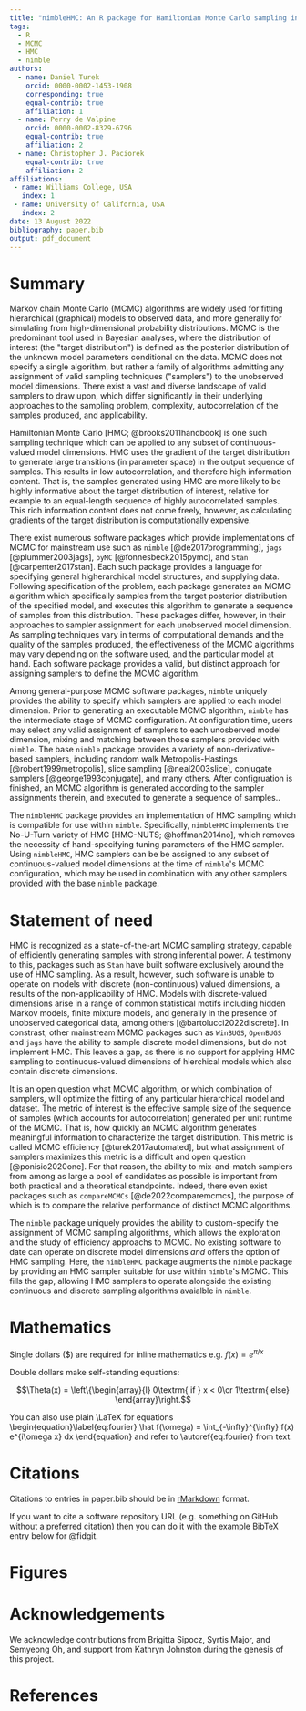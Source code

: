 ```yaml
---
title: "nimbleHMC: An R package for Hamiltonian Monte Carlo sampling in nimble"
tags:
  - R
  - MCMC
  - HMC
  - nimble
authors:
  - name: Daniel Turek
    orcid: 0000-0002-1453-1908
    corresponding: true
    equal-contrib: true
    affiliation: 1
  - name: Perry de Valpine
    orcid: 0000-0002-8329-6796
    equal-contrib: true 
    affiliation: 2 
  - name: Christopher J. Paciorek
    equal-contrib: true 
    affiliation: 2 
affiliations:
 - name: Williams College, USA
   index: 1
 - name: University of California, USA
   index: 2
date: 13 August 2022
bibliography: paper.bib
output: pdf_document
---
```



<!--
setwd('~/github/nimble/nimbleHMC/joss/paper')
f <- 'paper.md'
library(rmarkdown)
rmarkdown::render(f, output_format = 'pdf_document')
system('open paper.pdf')
-->


# Summary

Markov chain Monte Carlo (MCMC) algorithms are widely used for
fitting hierarchical (graphical) models to observed data, and more
generally for simulating from high-dimensional probability
distributions.  MCMC is the predominant tool used in Bayesian
analyses, where the distribution of interest (the "target
distribution") is defined as the posterior
distribution of the unknown model parameters conditional on the data.
MCMC does not specify a single algorithm, but rather
a family of algorithms admitting any assignment of valid sampling
techniques ("samplers") to the unobserved model dimensions.
There exist a vast and diverse landscape of valid samplers to draw upon,
which differ significantly in their underlying approaches
to the sampling problem, complexity, autocorrelation of the samples
produced, and applicability.

Hamiltonian Monte Carlo [HMC; @brooks2011handbook] is one such sampling technique which can be
applied to any subset of continuous-valued model dimensions.  HMC uses
the gradient of the target distribution to generate large transitions
(in parameter space) in the output sequence of samples.  This results in low
autocorrelation, and therefore
high information content.  That is, the samples generated using HMC
are more likely to be highly informative about the target
distribution of interest, relative for example to an equal-length sequence of highly
autocorrelated samples.   This rich information content does not come
freely, however, as calculating gradients of the target distribution
is computationally expensive.

There exist numerous software packages
which provide implementations of MCMC for mainstream use such as
`nimble` [@de2017programming], `jags` [@plummer2003jags], `pyMC`
[@fonnesbeck2015pymc], and `Stan` [@carpenter2017stan].  Each such package provides a
language for specifying general higherarchical model structures, and
supplying data.  Following specification of the problem, each package generates an
MCMC algorithm which specifically samples from the target posterior
distribution of the specified model, and executes this algorithm to
generate a sequence of samples from this distribution.
These packages differ, however, in their approaches to sampler assignment for each
unobserved model dimension.  As sampling techniques vary in terms of
computational demands and the quality of the samples produced, the
effectiveness of the MCMC algorithms may vary depending on the
software used, and the particular model at hand.  Each software
package provides a valid, but distinct approach for assigning samplers
to define the MCMC algorithm.

Among general-purpose MCMC software packages, `nimble`
uniquely provides the ability to specify which samplers
are applied to each model dimension.  Prior to generating an
executable MCMC algorithm, `nimble` has the intermediate stage of MCMC
configuration.  At configuration time, users may select any
valid assignment of samplers to each unosberved model
dimension, mixing and matching between those samplers provided with
`nimble`. The base `nimble` package provides a variety of non-derivative-based samplers, including random walk Metropolis-Hastings [@robert1999metropolis],
slice sampling [@neal2003slice], conjugate samplers
[@george1993conjugate], and many others.  After configruation is finished, an MCMC
algorithm is generated according to the sampler assignments therein,
and executed to generate a sequence of samples..

The `nimbleHMC` package provides an implementation of HMC sampling which
is compatible for use within `nimble`.  Specifically, `nimbleHMC`
implements the No-U-Turn variety of HMC [HMC-NUTS; @hoffman2014no],
which removes the necessity of hand-specifying tuning parameters of
the HMC sampler.  Using
`nimbleHMC`, HMC samplers can be be assigned to any subset of
continuous-valued model dimensions at the time of `nimble`'s MCMC
configuration, which may be used in combination with any other
samplers provided with the base `nimble` package.




<!-- 
Markov chain Monte Carlo (MCMC) algorithms are used to simulate from  
complicated probability distributions. MCMC is very widely used to  
implement Bayesian statistical analysis, where the distribution of  
interest (the “target distribution”) is a posterior distribution of  
pa-rameters given data. In this context, the posterior is known only  
up to a constant, so only relative probabilities (or densities) can be  
easily calculated, which is sufficient for MCMC to work. In Bayesian  
statistical analysis, MCMC algorithms for large or complex statistical  
models and data sets are sometimes run for minutes, hours or days,  
making them an analysis bottleneck, so there is a premium on  
efficiency. MCMC efficiency includes both computational speed and  
algorithmic mixing, which refers to how well the algorithm explores  
the posterior distribution from one iteration to the  
next. Computational speed may comprise one or more steps such as  
algorithm setup, MCMC “burn-in” or “warm-up” phases, and MCMC  
execution or “sampling.”
 
There are many MCMC algorithms (also called “samplers”) and software  
packages implement-ing them. Because MCMC samplers can be validly  
combined (e.g., iterated in sequence), for example with different  
samplers for different dimensions of a target distribution, there is  
an enormous space of MCMC methods. Invention of new methods,  
comparisons among methods, and theoretical study of MCMC mixing are  
all important areas of active research. Various soft-ware packages  
provide samplers such as Gibbs, adaptive random-walk  
Metropolis-Hastings, slice, Hamiltonian, multivariate (“block”) or  
other variants of these, and others. Different MCMC algorithms can  
yield efficiencies that differ by orders of magnitude for a particular  
problem, with these variations in efficiency being problem-dependent.  
 
The R package compareMCMCs provides a highly modular system for  
managing performance comparisons among MCMC software packages for  
purposes of research on MCMC methods. MCMC runs can take a long time,  
so the output (“samples”) and components of compu-tation time from a  
run are stored regardless of whether performance metrics are computed  
immediately. Arbitrary MCMC packages (“MCMC engines”) can be added to  
the system by writing a simple plug-in or wrapper to manage inputs and  
outputs in a unified way. Con-versions among model parameter names  
and/or different parameterizations can be provided to standardize  
across packages. Performance metrics are organized by model parameter  
(one result per parameter per MCMC engine), by MCMC (one result per  
MCMC engine), or arbi-trarily (a user-defined list of metric results  
per MCMC engine). Built-in metrics include two methods of estimating  
effective sample size (ESS), posterior summaries such as mean and  
common quantiles, efficiency defined as ESS per computation time, rate  
defined as compu-tation time per ESS, and minimum efficiency per  
MCMC. New metrics can be provided by a plug-in system and applied  
programmatically to a set of MCMC samples without re-running the MCMC  
engines. Finally, standardized graphical comparison pages can be  
generated in html. Built-in graphical outputs include figures  
comparing MCMC efficiency and/or rate on a per-parameter or per-MCMC  
basis as well as comparing posterior distributions. New graphical  
outputs can be provided by a plug-in system. In summary, compareMCMCs  
is modular and extensible for running new MCMC engines on comparable  
problems, for creating new metrics of interest (e.g., posterior  
summaries or effective sample size estimated in different ways), and  
for creating new graphical comparison outputs into a report.  
 
Use of compareMCMCs supports but does not require a primary role for  
MCMCs created with the nimble (de Valpine et al., 2017, 2021) package  
for hierarchical statistical models. That is because nimble provides  
greater flexibility than other packages to customize its MCMC system,  
configuring which samplers will operate on which parts of a model  
and/or writing new samplers. Thus, it is of interest to compare  
multiple MCMC methods all implemented within nimble. Furthermore,  
nimble uses a model language that is a dialect of that used by
WinBUGS, OpenBUGS, MultiBUGS, and JAGS (Goudie et al., 2020; D. Lunn
et al., 2009; D. J. Lunn et al., 2000; Plummer & others, 2003). These
packages are often called from R via packages such as R2WinBUGS
(Sturtz et al., 2005), rjags (Plummer, 2019), and jagsUI (Kellner,
2019). Therefore, for fully compatible models, comparisons between
nimble and JAGS can be run in compareMCMCs from the same model and
data specifications. A plug-in is also provided for Stan via rstan
(Stan Development Team, 2020), and the extension system to plug in new
MCMC engines is clearly documented.
-->




# Statement of need

HMC is recognized as a state-of-the-art MCMC sampling strategy,
capable of efficiently generating samples with strong  inferential
power.  A testimony to this, packages such as
`Stan` have built software exclusively around the use of HMC sampling.
As a result, however, such software is unable to operate on models with discrete (non-continuous)
valued dimensions, a results of the non-applicability of HMC.  Models with
discrete-valued dimensions arise in a range of common statistical motifs
including hidden Markov models, finite mixture models, and generally in
the presence of unobserved categorical data, among others
[@bartolucci2022discrete].  In constrast, other mainstream MCMC packages such as
`WinBUGS`, `OpenBUGS` and `jags` have the ability to sample discrete model dimensions,
but do not implement HMC.  This leaves a gap, as there is no support
for applying HMC sampling to continuous-valued dimensions of
hierchical models which also contain discrete dimensions.

It is an open question what MCMC algorithm, or which combination of
samplers, will optimize the fitting of any particular hierarchical model and dataset.
The metric of interest is the effective sample size of the sequence of
samples (which accounts for autocorrelation) generated per unit
runtime of the MCMC.  That is, how quickly an MCMC algorithm generates
meaningful information to characterize the target distribution.  This
metric is called MCMC efficiency [@turek2017automated], but what assignment of samplers
maximizes this metric is a difficult and open question
[@ponisio2020one].  For that reason, the ability to mix-and-match
samplers from among as large a pool of candidates as possible is
important from both practical and a theoretical standpoints.
Indeed, there even exist packages such as `compareMCMCs`
[@de2022comparemcmcs], the purpose of which is to compare the relative
performance of distinct MCMC algorithms.

The `nimble` package uniquely provides the ability to custom-specify the
assignment of MCMC sampling algorithms, which allows the exploration and the
study of efficiency approachs to MCMC.  No existing software to date
can operate on discrete model dimensions *and*  offers the option of
HMC sampling.  Here, the `nimbleHMC` package augments the `nimble`
package by providing an HMC sampler suitable for use within `nimble`'s
MCMC.  This fills the gap, allowing HMC samplers to operate alongside the
existing continuous and discrete sampling algorithms avaialble in `nimble`.







<!--
Many other packages run MCMC algorithms and/or post-process MCMC
results, but compa reMCMCs is distinct in its goal of supporting MCMC
research by comparing MCMC methods. Packages that run MCMC from R are
documented on the “Cran Task View” page for “Bayesian Inference”
(Park, 2021) of the Comprehensive R Archive Network (CRAN). Some
popular general packages include those listed above as well as others
such as MCMCpack (Martin et al., 2011) and LaplacesDemon (Statisticat
& LLC., 2021). Furthermore, there are MCMC engines based in Python,
such as PyMC (Salvatier et al., 2016), and other languages. These may
be called via appropriate interfaces from R to other languages.

Of the packages listed on the “Bayesian Inference” Task View, only the
SamplerCompare (Thompson, 2011) package appears to specifically
support the goal of comparing MCMC performance. However, this package
can only compare MCMC samplers that have exactly one scalar tuning
parameter, target distributions that are continuous with constant
dimension, and are implemented within the package.

Packages for post-processing of MCMC samples (e.g., coda (Plummer et
al., 2006), BayesP ostEst (Scogin et al., 2019), and MCMCvis
(Youngflesh, 2018)) aim to provide features for scientific summary and
presentation of results, whereas compareMCMCs provides features for
comparisons of algorithm performance across packages. Assessing MCMC
performance is not simply a matter of computational benchmarking. For
example, effective sample size is itself a non-trivial property to
estimate by statistical methods, different metrics may be of interest
for different purposes, and consistency of algorithm results between
different MCMC engines can only be determined statistically,
i.e. within simulation error. Therefore, the features needed for
comparing MCMC performance are distinct from those needed for
presenting scientific results based on MCMC.
-->


# Mathematics

Single dollars ($) are required for inline mathematics e.g. $f(x) = e^{\pi/x}$

Double dollars make self-standing equations:

$$\Theta(x) = \left\{\begin{array}{l}
0\textrm{ if } x < 0\cr
1\textrm{ else}
\end{array}\right.$$

You can also use plain \LaTeX for equations
\begin{equation}\label{eq:fourier}
\hat f(\omega) = \int_{-\infty}^{\infty} f(x) e^{i\omega x} dx
\end{equation}
and refer to \autoref{eq:fourier} from text.

# Citations

Citations to entries in paper.bib should be in
[rMarkdown](http://rmarkdown.rstudio.com/authoring_bibliographies_and_citations.html)
format.

If you want to cite a software repository URL (e.g. something on GitHub without a preferred
citation) then you can do it with the example BibTeX entry below for @fidgit.

<!--
For a quick reference, the following citation commands can be used: 
- `@author:2001`  ->  "Author et al. (2001)"
- `[@author:2001]` -> "(Author et al., 2001)"
- `[@author1:2001; @author2:2001]` -> "(Author1 et al., 2001; Author2
-et al., 2002)"
-->


# Figures

<!--
Figures can be included like this: 
![Caption for example figure.\label{fig:example}](figure.png) 
and referenced from text using \autoref{fig:example}. 

Figure sizes can be customized by adding an optional second parameter: 
![Caption for example figure.](figure.png){ width=20% }
-->


# Acknowledgements

We acknowledge contributions from Brigitta Sipocz, Syrtis Major, and Semyeong
Oh, and support from Kathryn Johnston during the genesis of this project.

# References

